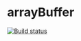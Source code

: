 # arrayBuffer
[![Build status](https://ci.appveyor.com/api/projects/status/fvawr878dp6ajpwn?svg=true)](https://ci.appveyor.com/project/Suren73/arraybuffer)
